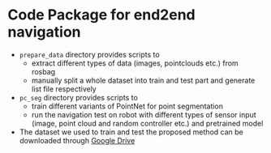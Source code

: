 # Code Package for end2end navigation
- ```prepare_data``` directory provides scripts to
  - extract different types of data (images, pointclouds etc.) from rosbag
  - manually split a whole dataset into train and test part and generate list file respectively
- ```pc_seg``` directory provides scripts to 
  - train different variants of PointNet for point segmentation
  - run the navigation test on robot with different types of sensor input (image, point cloud and random controller etc.) and pretrained model
- The dataset we used to train and test the proposed method can be downloaded through [Google Drive](https://drive.google.com/file/d/19jlJjrdp_5CfxelZEjouCHW9srt6EP9C/view?usp=sharing)
